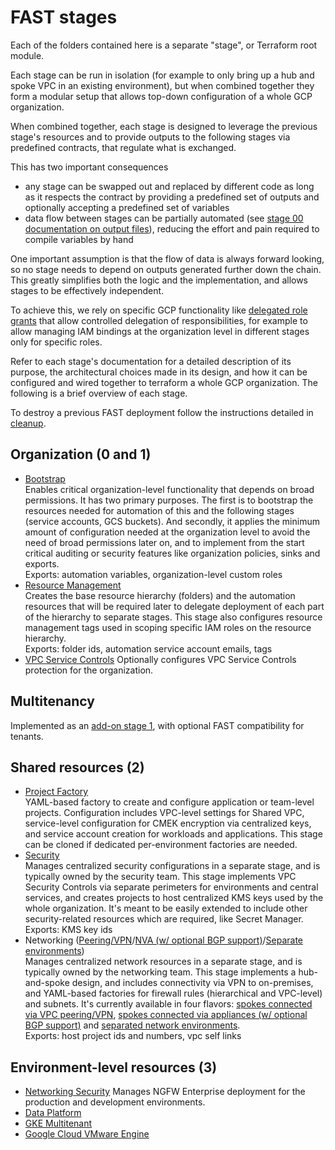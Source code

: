 # FAST stages

Each of the folders contained here is a separate "stage", or Terraform root module.

Each stage can be run in isolation (for example to only bring up a hub and spoke VPC in an existing environment), but when combined together they form a modular setup that allows top-down configuration of a whole GCP organization.

When combined together, each stage is designed to leverage the previous stage's resources and to provide outputs to the following stages via predefined contracts, that regulate what is exchanged.

This has two important consequences

- any stage can be swapped out and replaced by different code as long as it respects the contract by providing a predefined set of outputs and optionally accepting a predefined set of variables
- data flow between stages can be partially automated (see [stage 00 documentation on output files](./0-bootstrap/README.md#output-files-and-cross-stage-variables)), reducing the effort and pain required to compile variables by hand

One important assumption is that the flow of data is always forward looking, so no stage needs to depend on outputs generated further down the chain. This greatly simplifies both the logic and the implementation, and allows stages to be effectively independent.

To achieve this, we rely on specific GCP functionality like [delegated role grants](https://medium.com/google-cloud/managing-gcp-service-usage-through-delegated-role-grants-a843610f2226) that allow controlled delegation of responsibilities, for example to allow managing IAM bindings at the organization level in different stages only for specific roles.

Refer to each stage's documentation for a detailed description of its purpose, the architectural choices made in its design, and how it can be configured and wired together to terraform a whole GCP organization. The following is a brief overview of each stage.

To destroy a previous FAST deployment follow the instructions detailed in [cleanup](CLEANUP.md).

## Organization (0 and 1)

- [Bootstrap](0-bootstrap/README.md)  
  Enables critical organization-level functionality that depends on broad permissions. It has two primary purposes. The first is to bootstrap the resources needed for automation of this and the following stages (service accounts, GCS buckets). And secondly, it applies the minimum amount of configuration needed at the organization level to avoid the need of broad permissions later on, and to implement from the start critical auditing or security features like organization policies, sinks and exports.\
  Exports: automation variables, organization-level custom roles
- [Resource Management](1-resman/README.md)  
  Creates the base resource hierarchy (folders) and the automation resources that will be required later to delegate deployment of each part of the hierarchy to separate stages. This stage also configures resource management tags used in scoping specific IAM roles on the resource hierarchy.\
  Exports: folder ids, automation service account emails, tags
- [VPC Service Controls](./1-vpc-sc/README.md)
  Optionally configures VPC Service Controls protection for the organization.

## Multitenancy

Implemented as an [add-on stage 1](./1-tenant-factory/), with optional FAST compatibility for tenants.

## Shared resources (2)

- [Project Factory](2-project-factory/)  
  YAML-based factory to create and configure application or team-level projects. Configuration includes VPC-level settings for Shared VPC, service-level configuration for CMEK encryption via centralized keys, and service account creation for workloads and applications. This stage can be cloned if dedicated per-environment factories are needed.
- [Security](2-security/README.md)  
  Manages centralized security configurations in a separate stage, and is typically owned by the security team. This stage implements VPC Security Controls via separate perimeters for environments and central services, and creates projects to host centralized KMS keys used by the whole organization. It's meant to be easily extended to include other security-related resources which are required, like Secret Manager.\
  Exports: KMS key ids
- Networking ([Peering/VPN](2-networking-a-simple/README.md)/[NVA (w/ optional BGP support)](2-networking-b-nva/README.md)/[Separate environments](2-networking-c-separate-envs/README.md))  
  Manages centralized network resources in a separate stage, and is typically owned by the networking team. This stage implements a hub-and-spoke design, and includes connectivity via VPN to on-premises, and YAML-based factories for firewall rules (hierarchical and VPC-level) and subnets. It's currently available in four flavors: [spokes connected via VPC peering/VPN](2-networking-a-simple/README.md), [spokes connected via appliances (w/ optional BGP support)](2-networking-b-nva/README.md) and [separated network environments](2-networking-c-separate-envs/README.md).\
  Exports: host project ids and numbers, vpc self links

## Environment-level resources (3)

- [Networking Security](./3-network-security/) Manages NGFW Enterprise deployment for the production and development environments.
- [Data Platform](3-data-platform/dev/)
- [GKE Multitenant](3-gke-multitenant/dev/)
- [Google Cloud VMware Engine](3-gcve/)
